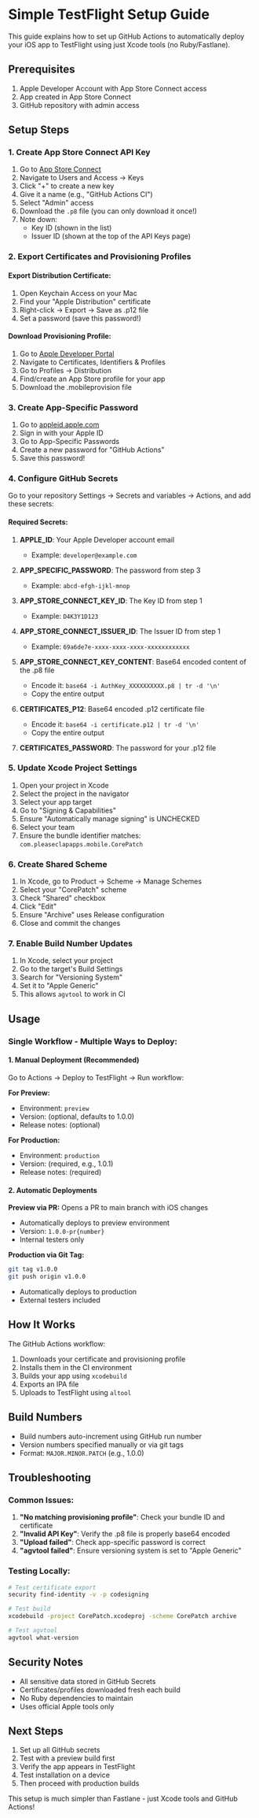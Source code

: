 # Simple TestFlight Setup Guide

This guide explains how to set up GitHub Actions to automatically deploy your iOS app to TestFlight using just Xcode tools (no Ruby/Fastlane).

## Prerequisites

1. Apple Developer Account with App Store Connect access
2. App created in App Store Connect
3. GitHub repository with admin access

## Setup Steps

### 1. Create App Store Connect API Key

1. Go to [App Store Connect](https://appstoreconnect.apple.com)
2. Navigate to Users and Access → Keys
3. Click "+" to create a new key
4. Give it a name (e.g., "GitHub Actions CI")
5. Select "Admin" access
6. Download the `.p8` file (you can only download it once!)
7. Note down:
   - Key ID (shown in the list)
   - Issuer ID (shown at the top of the API Keys page)

### 2. Export Certificates and Provisioning Profiles

#### Export Distribution Certificate:
1. Open Keychain Access on your Mac
2. Find your "Apple Distribution" certificate
3. Right-click → Export → Save as .p12 file
4. Set a password (save this password!)

#### Download Provisioning Profile:
1. Go to [Apple Developer Portal](https://developer.apple.com)
2. Navigate to Certificates, Identifiers & Profiles
3. Go to Profiles → Distribution
4. Find/create an App Store profile for your app
5. Download the .mobileprovision file

### 3. Create App-Specific Password

1. Go to [appleid.apple.com](https://appleid.apple.com)
2. Sign in with your Apple ID
3. Go to App-Specific Passwords
4. Create a new password for "GitHub Actions"
5. Save this password!

### 4. Configure GitHub Secrets

Go to your repository Settings → Secrets and variables → Actions, and add these secrets:

#### Required Secrets:

1. **APPLE_ID**: Your Apple Developer account email
   - Example: `developer@example.com`

2. **APP_SPECIFIC_PASSWORD**: The password from step 3
   - Example: `abcd-efgh-ijkl-mnop`

3. **APP_STORE_CONNECT_KEY_ID**: The Key ID from step 1
   - Example: `D4K3Y1D123`

4. **APP_STORE_CONNECT_ISSUER_ID**: The Issuer ID from step 1
   - Example: `69a6de7e-xxxx-xxxx-xxxx-xxxxxxxxxxxx`

5. **APP_STORE_CONNECT_KEY_CONTENT**: Base64 encoded content of the .p8 file
   - Encode it: `base64 -i AuthKey_XXXXXXXXXX.p8 | tr -d '\n'`
   - Copy the entire output

6. **CERTIFICATES_P12**: Base64 encoded .p12 certificate file
   - Encode it: `base64 -i certificate.p12 | tr -d '\n'`
   - Copy the entire output

7. **CERTIFICATES_PASSWORD**: The password for your .p12 file

### 5. Update Xcode Project Settings

1. Open your project in Xcode
2. Select the project in the navigator
3. Select your app target
4. Go to "Signing & Capabilities"
5. Ensure "Automatically manage signing" is UNCHECKED
6. Select your team
7. Ensure the bundle identifier matches: `com.pleaseclapapps.mobile.CorePatch`

### 6. Create Shared Scheme

1. In Xcode, go to Product → Scheme → Manage Schemes
2. Select your "CorePatch" scheme
3. Check "Shared" checkbox
4. Click "Edit"
5. Ensure "Archive" uses Release configuration
6. Close and commit the changes

### 7. Enable Build Number Updates

1. In Xcode, select your project
2. Go to the target's Build Settings
3. Search for "Versioning System"
4. Set it to "Apple Generic"
5. This allows `agvtool` to work in CI

## Usage

### Single Workflow - Multiple Ways to Deploy:

#### 1. Manual Deployment (Recommended)
Go to Actions → Deploy to TestFlight → Run workflow:

**For Preview:**
- Environment: `preview`
- Version: (optional, defaults to 1.0.0)
- Release notes: (optional)

**For Production:**
- Environment: `production` 
- Version: (required, e.g., 1.0.1)
- Release notes: (required)

#### 2. Automatic Deployments

**Preview via PR:** Opens a PR to main branch with iOS changes
- Automatically deploys to preview environment
- Version: `1.0.0-pr{number}`
- Internal testers only

**Production via Git Tag:**
```bash
git tag v1.0.0
git push origin v1.0.0
```
- Automatically deploys to production
- External testers included

## How It Works

The GitHub Actions workflow:
1. Downloads your certificate and provisioning profile
2. Installs them in the CI environment
3. Builds your app using `xcodebuild`
4. Exports an IPA file
5. Uploads to TestFlight using `altool`

## Build Numbers

- Build numbers auto-increment using GitHub run number
- Version numbers specified manually or via git tags
- Format: `MAJOR.MINOR.PATCH` (e.g., 1.0.0)

## Troubleshooting

### Common Issues:

1. **"No matching provisioning profile"**: Check your bundle ID and certificate
2. **"Invalid API Key"**: Verify the .p8 file is properly base64 encoded
3. **"Upload failed"**: Check app-specific password is correct
4. **"agvtool failed"**: Ensure versioning system is set to "Apple Generic"

### Testing Locally:

```bash
# Test certificate export
security find-identity -v -p codesigning

# Test build
xcodebuild -project CorePatch.xcodeproj -scheme CorePatch archive

# Test agvtool
agvtool what-version
```

## Security Notes

- All sensitive data stored in GitHub Secrets
- Certificates/profiles downloaded fresh each build
- No Ruby dependencies to maintain
- Uses official Apple tools only

## Next Steps

1. Set up all GitHub secrets
2. Test with a preview build first
3. Verify the app appears in TestFlight
4. Test installation on a device
5. Then proceed with production builds

This setup is much simpler than Fastlane - just Xcode tools and GitHub Actions!